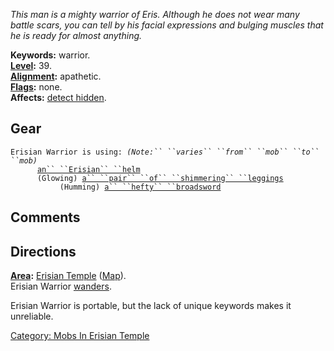 *This man is a mighty warrior of Eris. Although he does not wear many
battle scars, you can tell by his facial expressions and bulging muscles
that he is ready for almost anything.*

**Keywords:** warrior.  
**[Level](Level "wikilink"):** 39.  
**[Alignment](Alignment "wikilink"):** apathetic.  
**[Flags](:Category:_Mob_Types "wikilink"):** none.  
**Affects:** [detect hidden](Detect_Hidden "wikilink").  

## Gear

`Erisian Warrior is using: `*`(Note:`` ``varies`` ``from`` ``mob`` ``to`` ``mob)`*  
<worn on head>`      `[`an`` ``Erisian`` ``helm`](Erisian_Helm "wikilink")  
<worn on legs>`      (Glowing) `[`a`` ``pair`` ``of`` ``shimmering`` ``leggings`](Pair_Of_Shimmering_Leggings "wikilink")  
<wielded>`           (Humming) `[`a`` ``hefty`` ``broadsword`](Hefty_Broadsword "wikilink")

## Comments

## Directions

**[Area](:Category:_Areas "wikilink"):** [Erisian
Temple](:Category:_Erisian_Temple "wikilink")
([Map](Erisian_Temple_Map "wikilink")).  
Erisian Warrior [wanders](Wandering_Mobs "wikilink").

Erisian Warrior is portable, but the lack of unique keywords makes it
unreliable.

[Category: Mobs In Erisian
Temple](Category:_Mobs_In_Erisian_Temple "wikilink")
